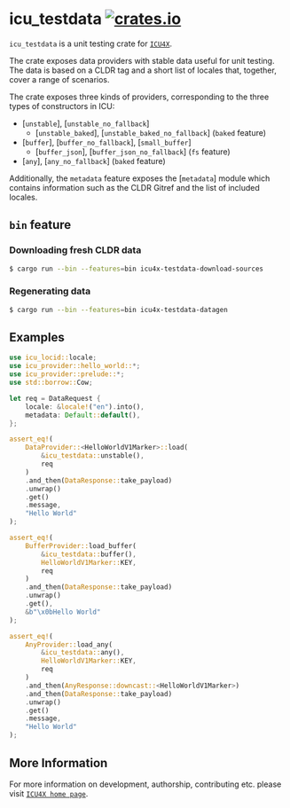 # icu_testdata [![crates.io](https://img.shields.io/crates/v/icu_testdata)](https://crates.io/crates/icu_testdata)

`icu_testdata` is a unit testing crate for [`ICU4X`].

The crate exposes data providers with stable data useful for unit testing. The data is
based on a CLDR tag and a short list of locales that, together, cover a range of scenarios.

The crate exposes three kinds of providers, corresponding to the three types of constructors
in ICU:
* [`unstable`], [`unstable_no_fallback`]
  * [`unstable_baked`], [`unstable_baked_no_fallback`] (`baked` feature)
* [`buffer`], [`buffer_no_fallback`], [`small_buffer`]
  * [`buffer_json`], [`buffer_json_no_fallback`] (`fs` feature)
* [`any`], [`any_no_fallback`] (`baked` feature)


Additionally, the `metadata` feature exposes the [`metadata`] module which contains information
such as the CLDR Gitref  and the list of included locales.

## `bin` feature

### Downloading fresh CLDR data

```bash
$ cargo run --bin --features=bin icu4x-testdata-download-sources
```

### Regenerating data

```bash
$ cargo run --bin --features=bin icu4x-testdata-datagen
```

## Examples

```rust
use icu_locid::locale;
use icu_provider::hello_world::*;
use icu_provider::prelude::*;
use std::borrow::Cow;

let req = DataRequest {
    locale: &locale!("en").into(),
    metadata: Default::default(),
};

assert_eq!(
    DataProvider::<HelloWorldV1Marker>::load(
        &icu_testdata::unstable(),
        req
    )
    .and_then(DataResponse::take_payload)
    .unwrap()
    .get()
    .message,
    "Hello World"
);

assert_eq!(
    BufferProvider::load_buffer(
        &icu_testdata::buffer(),
        HelloWorldV1Marker::KEY,
        req
    )
    .and_then(DataResponse::take_payload)
    .unwrap()
    .get(),
    &b"\x0bHello World"
);

assert_eq!(
    AnyProvider::load_any(
        &icu_testdata::any(),
        HelloWorldV1Marker::KEY,
        req
    )
    .and_then(AnyResponse::downcast::<HelloWorldV1Marker>)
    .and_then(DataResponse::take_payload)
    .unwrap()
    .get()
    .message,
    "Hello World"
);
```

[`ICU4X`]: ../icu/index.html

## More Information

For more information on development, authorship, contributing etc. please visit [`ICU4X home page`](https://github.com/unicode-org/icu4x).
